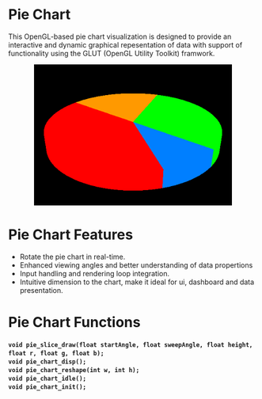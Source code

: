 # Pie Chart
This OpenGL-based pie chart visualization is designed to provide an interactive and dynamic graphical repesentation of data with support of functionality using the GLUT (OpenGL Utility Toolkit) framwork.

<div align="center">
  <img src="pie_chart.png" alt="Pie Chart" width="400"/>
</div>

# Pie Chart Features
- Rotate the pie chart in real-time.
- Enhanced viewing angles and better understanding of data propertions
- Input handling and rendering loop integration.
- Intuitive dimension to the chart, make it ideal for ui, dashboard and data presentation.

# Pie Chart Functions
**`void pie_slice_draw(float startAngle, float sweepAngle, float height, float r, float g, float b);`**  
**`void pie_chart_disp();`**  
**`void pie_chart_reshape(int w, int h);`**  
**`void pie_chart_idle();`**  
**`void pie_chart_init();`**
